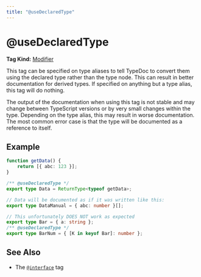 ```yaml
---
title: "@useDeclaredType"
---
```


# @useDeclaredType

**Tag Kind:** [Modifier](../tags.md#modifier-tags) <br>

This tag can be specified on type aliases to tell TypeDoc to convert them
using the declared type rather than the type node. This can result in better
documentation for derived types. If specified on anything but a type alias,
this tag will do nothing.

The output of the documentation when using this tag is not stable and may change
between TypeScript versions or by very small changes within the type. Depending
on the type alias, this may result in worse documentation. The most common error
case is that the type will be documented as a reference to itself.

## Example

```ts
function getData() {
    return [{ abc: 123 }];
}

/** @useDeclaredType */
export type Data = ReturnType<typeof getData>;

// Data will be documented as if it was written like this:
export type DataManual = { abc: number }[];

// This unfortunately DOES NOT work as expected
export type Bar = { a: string };
/** @useDeclaredType */
export type BarNum = { [K in keyof Bar]: number };
```

## See Also

- The [`@interface`](interface.md) tag
